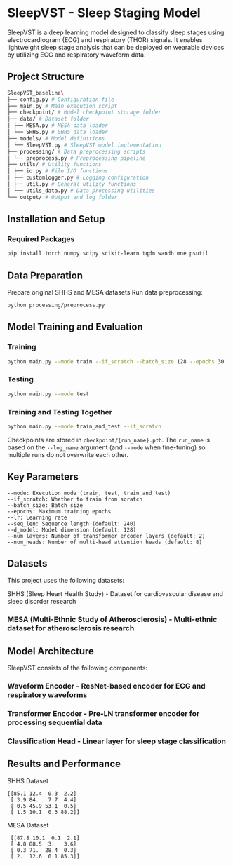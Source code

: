 # SleepVST - Sleep Staging Model

SleepVST is a deep learning model designed to classify sleep stages using electrocardiogram (ECG) and respiratory (THOR) signals. It enables lightweight sleep stage analysis that can be deployed on wearable devices by utilizing ECG and respiratory waveform data.

## Project Structure
```bash
SleepVST_baseline\
├── config.py # Configuration file 
├── main.py # Main execution script 
├── checkpoint/ # Model checkpoint storage folder 
├── data/ # Dataset folder 
│ ├── MESA.py # MESA data loader 
│ └── SHHS.py # SHHS data loader 
├── models/ # Model definitions 
│ └── SleepVST.py # SleepVST model implementation 
├── processing/ # Data preprocessing scripts 
│ └── preprocess.py # Preprocessing pipeline 
├── utils/ # Utility functions 
│ ├── io.py # File I/O functions 
│ ├── customlogger.py # Logging configuration 
│ ├── util.py # General utility functions 
│ └── utils_data.py # Data processing utilities 
└── output/ # Output and log folder
```

## Installation and Setup

### Required Packages

```bash
pip install torch numpy scipy scikit-learn tqdm wandb mne psutil
```

## Data Preparation
Prepare original SHHS and MESA datasets
Run data preprocessing:
```bash
python processing/preprocess.py
```

## Model Training and Evaluation
### Training
```bash
python main.py --mode train --if_scratch --batch_size 128 --epochs 30
```
### Testing
```bash
python main.py --mode test
```
### Training and Testing Together
```bash
python main.py --mode train_and_test --if_scratch
```
Checkpoints are stored in `checkpoint/{run_name}.pth`. The `run_name` is based
on the `--log_name` argument (and `--mode` when fine-tuning) so multiple runs do
not overwrite each other.

## Key Parameters
```
--mode: Execution mode (train, test, train_and_test)
--if_scratch: Whether to train from scratch
--batch_size: Batch size
--epochs: Maximum training epochs
--lr: Learning rate
--seq_len: Sequence length (default: 240)
--d_model: Model dimension (default: 128)
--num_layers: Number of transformer encoder layers (default: 2)
--num_heads: Number of multi-head attention heads (default: 8)
```
## Datasets
This project uses the following datasets:

 SHHS (Sleep Heart Health Study) - Dataset for cardiovascular disease and sleep disorder research
### MESA (Multi-Ethnic Study of Atherosclerosis) - Multi-ethnic dataset for atherosclerosis research
## Model Architecture
SleepVST consists of the following components:

### Waveform Encoder - ResNet-based encoder for ECG and respiratory waveforms
### Transformer Encoder - Pre-LN transformer encoder for processing sequential data
### Classification Head - Linear layer for sleep stage classification
## Results and Performance
SHHS Dataset
```
[[85.1 12.4  0.3  2.2]
 [ 3.9 84.   7.7  4.4]
 [ 0.5 45.9 53.1  0.5]
 [ 1.5 10.1  0.3 88.2]]
```

MESA Dataset
```
 [[87.8 10.1  0.1  2.1]
 [ 4.8 88.5  3.   3.6]
 [ 0.3 71.  28.4  0.3]
 [ 2.  12.6  0.1 85.3]]
```